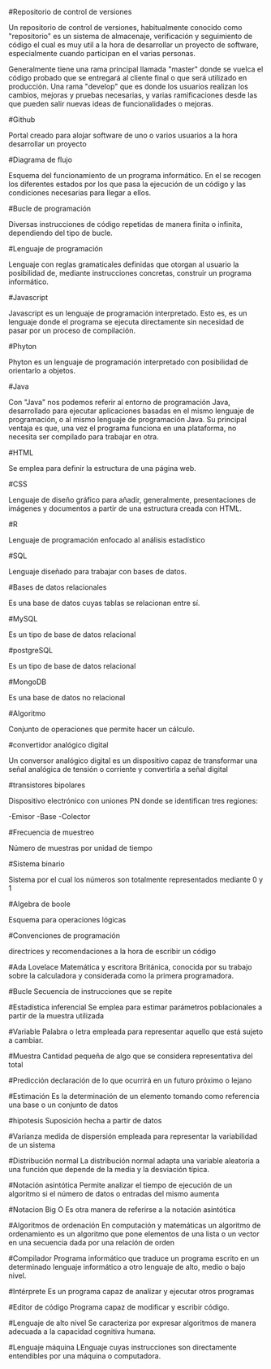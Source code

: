 #Repositorio de control de versiones

Un repositorio de control de versiones, habitualmente conocido como "repositorio" es un sistema de almacenaje,
verificación y seguimiento de código el cual es muy util a la hora de desarrollar un proyecto de software, 
especialmente cuando participan en el varias personas.

Generalmente tiene una rama principal llamada "master" donde se vuelca el código probado que se entregará al cliente final
o que será utilizado en producción. Una rama "develop" que es donde los usuarios realizan los cambios, mejoras y pruebas necesarias,
y varias ramificaciones desde las que pueden salir nuevas ideas de funcionalidades o mejoras.

#Github

Portal creado para alojar software de uno o varios usuarios a la hora desarrollar un proyecto

#Diagrama de flujo

Esquema del funcionamiento de un programa informático. En el se recogen los diferentes
estados por los que pasa la ejecución de un código y las condiciones necesarias para llegar a ellos.

#Bucle de programación

Diversas instrucciones de código repetidas de manera finita o infinita, dependiendo del
tipo de bucle.

#Lenguaje de programación

Lenguaje con reglas gramaticales definidas que otorgan al usuario la posibilidad de, mediante instrucciones concretas,
construir un programa informático.

#Javascript

Javascript es un lenguaje de programación interpretado. Esto es, es un lenguaje 
donde el programa se ejecuta directamente sin necesidad de pasar por un proceso de
compilación. 

#Phyton 

Phyton es un lenguaje de programación interpretado con posibilidad de orientarlo a objetos.

#Java

Con "Java" nos podemos referir al entorno de programación Java, desarrollado para ejecutar aplicaciones
basadas en el mismo lenguaje de programación, o al mismo lenguaje de programación Java. 
Su principal ventaja es que, una vez el programa funciona en una plataforma, no
necesita ser compilado para trabajar en otra.

#HTML

Se emplea para definir la estructura de una página web.

#CSS

Lenguaje de diseño gráfico para añadir, generalmente, presentaciones de imágenes y documentos a
partir de una estructura creada con HTML.

#R

Lenguaje de programación enfocado al análisis estadístico

#SQL 

Lenguaje diseñado para trabajar con bases de datos.

#Bases de datos relacionales

Es una base de datos cuyas tablas se relacionan entre sí.

#MySQL

Es un tipo de base de datos relacional 

#postgreSQL

Es un tipo de base de datos relacional

#MongoDB

Es una base de datos no relacional

#Algoritmo 

Conjunto de operaciones que permite hacer un cálculo.

#convertidor analógico digital

Un conversor analógico digital es un dispositivo capaz de transformar una señal analógica de tensión o corriente y convertirla a señal digital

#transistores bipolares

Dispositivo electrónico con uniones PN donde se identifican tres regiones:

-Emisor
-Base
-Colector

#Frecuencia de muestreo

Número de muestras por unidad de tiempo

#Sistema binario

Sistema por el cual los números son totalmente representados mediante 0 y 1

#Algebra de boole

Esquema para operaciones lógicas

#Convenciones de programación

directrices y recomendaciones a la hora de escribir un código

#Ada Lovelace
Matemática y escritora Británica, conocida por su trabajo sobre la calculadora y considerada
como la primera programadora.

#Bucle
Secuencia de instrucciones que se repite 

#Estadística inferencial
Se emplea para estimar parámetros poblacionales a partir de la muestra utilizada

#Variable
Palabra o letra empleada para representar aquello que está sujeto a cambiar.

#Muestra 
Cantidad pequeña de algo que se considera representativa del total

#Predicción
declaración de lo que ocurrirá en un futuro próximo o lejano

#Estimación
Es la determinación de un elemento tomando como referencia una base o un conjunto de datos

#hipotesis
Suposición hecha a partir de datos

#Varianza
medida de dispersión empleada para representar la variabilidad de un sistema

#Distribución normal 
La distribución normal adapta una variable aleatoria a una función
que depende de la media y la desviación típica.

#Notación asintótica 
Permite analizar el tiempo de ejecución de un algoritmo si el número de datos o entradas del mismo 
aumenta 

#Notacion Big O
Es otra manera de referirse a la notación asintótica

#Algoritmos de ordenación
En computación y matemáticas un algoritmo de ordenamiento es un algoritmo que pone elementos de una lista o un vector en
una secuencia dada por una relación de orden

#Compilador
Programa informático que traduce un programa escrito en un determinado lenguaje informático
a otro lenguaje de alto, medio o bajo nivel.

#Intérprete
Es un programa capaz de analizar y ejecutar otros programas

#Editor de código 
Programa capaz de modificar y escribir código.

#Lenguaje de alto nivel
Se caracteriza por expresar algoritmos de manera adecuada a la capacidad cognitiva humana.

#Lenguaje máquina
LEnguaje cuyas instrucciones son directamente entendibles por una máquina o computadora.
